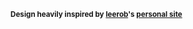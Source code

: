 <sub>**Design heavily inspired by [leerob](https://github.com/leerob)'s [personal site](https://leerob.io)**</sub>
